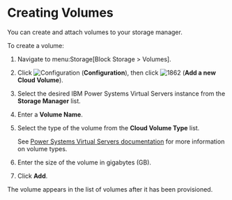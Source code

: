 # Creating Volumes

You can create and attach volumes to your storage manager.

To create a volume:

1.  Navigate to menu:Storage\[Block Storage \> Volumes\].

2.  Click ![Configuration](../images/1847.png) (**Configuration**), then
    click ![1862](../images/1862.png) (**Add a new Cloud Volume**).

3.  Select the desired IBM Power Systems Virtual Servers instance from the
    **Storage Manager** list.

4.  Enter a **Volume Name**.

5.  Select the type of the volume from the **Cloud Volume Type** list.

    <div class="note">

    See [Power Systems Virtual Servers documentation](https://cloud.ibm.com/docs/power-iaas?topic=power-iaas-power-iaas-faqs#storage)
    for more information on volume types.

    </div>

7.  Enter the size of the volume in gigabytes (GB).

9.  Click **Add**.

The volume appears in the list of volumes after it has been provisioned.
